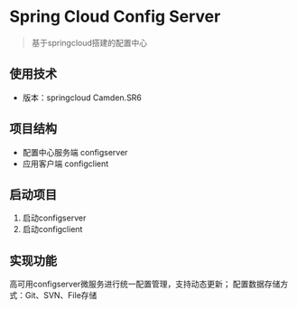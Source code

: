 # Spring Cloud Config Server
> 基于springcloud搭建的配置中心


## 使用技术
- 版本：springcloud Camden.SR6

## 项目结构
- 配置中心服务端 configserver
- 应用客户端 configclient

## 启动项目
1. 启动configserver
2. 启动configclient

## 实现功能
高可用configserver微服务进行统一配置管理，支持动态更新；
配置数据存储方式：Git、SVN、File存储
